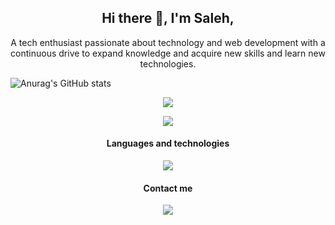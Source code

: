 <h2 align="center" > Hi there 👋, I'm Saleh,</h2>
<p align="center">
A tech enthusiast passionate about technology and web development with a continuous drive to expand knowledge and acquire new skills and learn new technologies.</p>


<img src="https://github-readme-stats.vercel.app/api?username=habtor&show_icons=true&theme=react&rank_icon=github&&&hide=stars,issues" alt="Anurag's GitHub stats">

<p align="center" >
  <img src="https://github-readme-stats.vercel.app/api/top-langs/?username=habtor&size_weight=0.5&count_weight=0.5">
</p>


<!--[![Readme Card](https://github-readme-stats.vercel.app/api/pin/?username=habtor&repo=Weather)](https://github.com/anuraghazra/github-readme-stats)-->


<div align=center>
  <img src="https://streak-stats.demolab.com/?user=habtor)">
</div>
<p> </p>

<h4 align="center" > Languages and technologies </h4>

<div align=center>
  <img src="https://skillicons.dev/icons?i=html,css,js,nodejs,npm,mysql,mongodb,react,tailwind,figma,git,kali,bash">
</div>

<h4 align="center" > Contact me </h4>
<div align=center>
  <img src="https://skillicons.dev/icons?i=linkedin">
</div>
